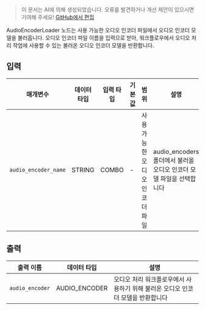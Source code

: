 > 이 문서는 AI에 의해 생성되었습니다. 오류를 발견하거나 개선 제안이 있으시면 기여해 주세요! [GitHub에서 편집](https://github.com/Comfy-Org/embedded-docs/blob/main/comfyui_embedded_docs/docs/AudioEncoderLoader/ko.md)

AudioEncoderLoader 노드는 사용 가능한 오디오 인코더 파일에서 오디오 인코더 모델을 불러옵니다. 오디오 인코더 파일 이름을 입력으로 받아, 워크플로우에서 오디오 처리 작업에 사용할 수 있는 불러온 오디오 인코더 모델을 반환합니다.

## 입력

| 매개변수 | 데이터 타입 | 입력 타입 | 기본값 | 범위 | 설명 |
|-----------|-----------|------------|---------|-------|-------------|
| `audio_encoder_name` | STRING | COMBO | - | 사용 가능한 오디오 인코더 파일 | audio_encoders 폴더에서 불러올 오디오 인코더 모델 파일을 선택합니다 |

## 출력

| 출력 이름 | 데이터 타입 | 설명 |
|-------------|-----------|-------------|
| `audio_encoder` | AUDIO_ENCODER | 오디오 처리 워크플로우에서 사용하기 위해 불러온 오디오 인코더 모델을 반환합니다 |
